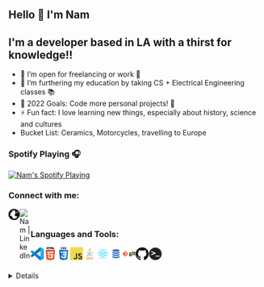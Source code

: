 ## Hello 👋 I'm Nam

## I'm a developer based in LA with a thirst for knowledge!!

- 🌱 I’m open for freelancing or work 🌱
- 👯 I’m furthering my education by taking CS + Electrical Engineering classes 📚
- 🥅 2022 Goals: Code more personal projects! 💪
- ⚡ Fun fact: I love learning new things, especially about history, science and cultures
- Bucket List: Ceramics, Motorcycles, travelling to Europe

### Spotify Playing 🎧

[<img src="https://novatorem-kv8i28mm1-nhwoo97.vercel.app/api/spotify" alt="Nam's Spotify Playing" width="350" />](https://open.spotify.com/user/f9c3b0f7a6e042bcb124b06d48c63651)

### Connect with me:

[<img align="left" alt="Nam's website" width="22px" src="https://raw.githubusercontent.com/iconic/open-iconic/master/svg/globe.svg" />][website]
[<img align="left" alt="Nam | LinkedIn" width="22px" src="https://cdn.jsdelivr.net/npm/simple-icons@v3/icons/linkedin.svg" />][linkedin]

<br />

### Languages and Tools:

[<img align="left" alt="Visual Studio Code" width="26px" src="https://raw.githubusercontent.com/github/explore/80688e429a7d4ef2fca1e82350fe8e3517d3494d/topics/visual-studio-code/visual-studio-code.png" />][webdevplaylist]
[<img align="left" alt="HTML5" width="26px" src="https://raw.githubusercontent.com/github/explore/80688e429a7d4ef2fca1e82350fe8e3517d3494d/topics/html/html.png" />][webdevplaylist]
[<img align="left" alt="CSS3" width="26px" src="https://raw.githubusercontent.com/github/explore/80688e429a7d4ef2fca1e82350fe8e3517d3494d/topics/css/css.png" />][webdevplaylist]
[<img align="left" alt="JavaScript" width="26px" src="https://raw.githubusercontent.com/github/explore/80688e429a7d4ef2fca1e82350fe8e3517d3494d/topics/javascript/javascript.png" />][webdevplaylist]
[<img align="left" alt="Java" width="26px" src="https://raw.githubusercontent.com/github/explore/80688e429a7d4ef2fca1e82350fe8e3517d3494d/topics/java/java.png" />][webdevplaylist]
[<img align="left" alt="React" width="26px" src="https://raw.githubusercontent.com/github/explore/80688e429a7d4ef2fca1e82350fe8e3517d3494d/topics/react/react.png" />][webdevplaylist]
[<img align="left" alt="SQL" width="26px" src="https://raw.githubusercontent.com/github/explore/80688e429a7d4ef2fca1e82350fe8e3517d3494d/topics/sql/sql.png" />][webdevplaylist]
[<img align="left" alt="Git" width="26px" src="https://raw.githubusercontent.com/github/explore/80688e429a7d4ef2fca1e82350fe8e3517d3494d/topics/git/git.png" />][webdevplaylist]
[<img align="left" alt="GitHub" width="26px" src="https://raw.githubusercontent.com/github/explore/78df643247d429f6cc873026c0622819ad797942/topics/github/github.png" />][webdevplaylist]
[<img align="left" alt="Terminal" width="26px" src="https://raw.githubusercontent.com/github/explore/80688e429a7d4ef2fca1e82350fe8e3517d3494d/topics/terminal/terminal.png" />][webdevplaylist]
<br />
<br />

<!-- <details>
    <summary>:zap: GitHub Stonks</summary>

  <img align="left" alt="Nam's GitHub Stats" src= "https://github-readme-stats.vercel.app/api?username=nhwoo97)](https://github.com/anuraghazra/github-readme-stats"/>

</details> -->

<details>
    <p align="center"> <img src="https://github-readme-stats.vercel.app/api?username=nhwoo97&show_icons=true&theme=gotham" alt="mitul3737" />
    <!--..-->

  
 ![Nam's GitHub activity graph](https://activity-graph.herokuapp.com/graph?username=nhwoo97&theme=xcode)
</details>




[website]: https://www.google.com/
[course]: https://lambdaschool.com/
[twitter]: https://twitter.com/angryredluigi
[linkedin]: https://www.linkedin.com/in/namhyuk-woo/
[webdevplaylist]: https://www.popeyes.com/
